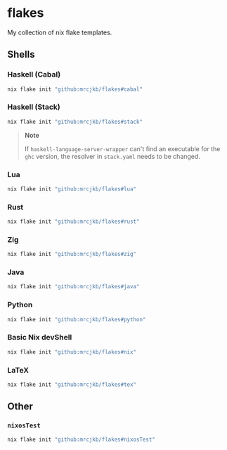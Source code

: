 # flakes

My collection of nix flake templates.

## Shells

### Haskell (Cabal)

```sh
nix flake init "github:mrcjkb/flakes#cabal"
```

### Haskell (Stack)

```sh
nix flake init "github:mrcjkb/flakes#stack"
```

> **Note**
>
> If `haskell-language-server-wrapper` can't find an executable
> for the `ghc` version, the resolver in `stack.yaml` needs to
> be changed.

### Lua

```sh
nix flake init "github:mrcjkb/flakes#lua"
```

### Rust

```sh
nix flake init "github:mrcjkb/flakes#rust"
```

### Zig

```sh
nix flake init "github:mrcjkb/flakes#zig"
```

### Java

```sh
nix flake init "github:mrcjkb/flakes#java"
```

### Python

```sh
nix flake init "github:mrcjkb/flakes#python"
```

### Basic Nix devShell

```sh
nix flake init "github:mrcjkb/flakes#nix"
```

### LaTeX

```sh
nix flake init "github:mrcjkb/flakes#tex"
```

## Other

### `nixosTest`

```sh
nix flake init "github:mrcjkb/flakes#nixosTest"
```
